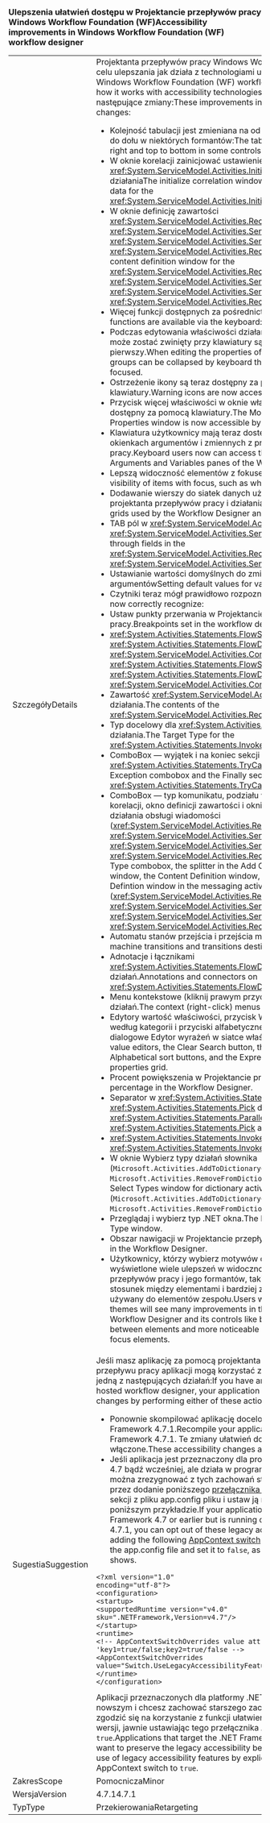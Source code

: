 ### <a name="accessibility-improvements-in-windows-workflow-foundation-wf-workflow-designer"></a><span data-ttu-id="451c4-101">Ulepszenia ułatwień dostępu w Projektancie przepływów pracy Windows Workflow Foundation (WF)</span><span class="sxs-lookup"><span data-stu-id="451c4-101">Accessibility improvements in Windows Workflow Foundation (WF) workflow designer</span></span>

|   |   |
|---|---|
|<span data-ttu-id="451c4-102">Szczegóły</span><span class="sxs-lookup"><span data-stu-id="451c4-102">Details</span></span>|<span data-ttu-id="451c4-103">Projektanta przepływów pracy Windows Workflow Foundation (WF) w celu ulepszania jak działa z technologiami ułatwień dostępu.</span><span class="sxs-lookup"><span data-stu-id="451c4-103">The Windows Workflow Foundation (WF) workflow designer is improving how it works with accessibility technologies.</span></span> <span data-ttu-id="451c4-104">Te ulepszenia obejmują następujące zmiany:</span><span class="sxs-lookup"><span data-stu-id="451c4-104">These improvements include the following changes:</span></span><ul><li><span data-ttu-id="451c4-105">Kolejność tabulacji jest zmieniana na od lewej do prawej i od góry do dołu w niektórych formantów:</span><span class="sxs-lookup"><span data-stu-id="451c4-105">The tab order is changed to left to right and top to bottom in some controls:</span></span></li><li><span data-ttu-id="451c4-106">W oknie korelacji zainicjować ustawienie dane korelacji dla <xref:System.ServiceModel.Activities.InitializeCorrelation> działania</span><span class="sxs-lookup"><span data-stu-id="451c4-106">The initialize correlation window for setting correlation data for the <xref:System.ServiceModel.Activities.InitializeCorrelation> activity</span></span></li><li><span data-ttu-id="451c4-107">W oknie definicję zawartości <xref:System.ServiceModel.Activities.Receive>, <xref:System.ServiceModel.Activities.Send>, <xref:System.ServiceModel.Activities.SendReply>, i <xref:System.ServiceModel.Activities.ReceiveReply> działania</span><span class="sxs-lookup"><span data-stu-id="451c4-107">The content definition window for the <xref:System.ServiceModel.Activities.Receive>, <xref:System.ServiceModel.Activities.Send>, <xref:System.ServiceModel.Activities.SendReply>, and <xref:System.ServiceModel.Activities.ReceiveReply> activities</span></span></li><li><span data-ttu-id="451c4-108">Więcej funkcji dostępnych za pośrednictwem klawiatury:</span><span class="sxs-lookup"><span data-stu-id="451c4-108">More functions are available via the keyboard:</span></span></li><li><span data-ttu-id="451c4-109">Podczas edytowania właściwości działania, grup właściwości może zostać zwinięty przy klawiatury są koncentruje się po raz pierwszy.</span><span class="sxs-lookup"><span data-stu-id="451c4-109">When editing the properties of an activity, property groups can be collapsed by keyboard the first time they are focused.</span></span></li><li><span data-ttu-id="451c4-110">Ostrzeżenie ikony są teraz dostępny za pomocą klawiatury.</span><span class="sxs-lookup"><span data-stu-id="451c4-110">Warning icons are now accessible by keyboard.</span></span></li><li><span data-ttu-id="451c4-111">Przycisk więcej właściwości w oknie właściwości jest teraz dostępny za pomocą klawiatury.</span><span class="sxs-lookup"><span data-stu-id="451c4-111">The More Properties button in the Properties window is now accessible by keyboard.</span></span></li><li><span data-ttu-id="451c4-112">Klawiatura użytkownicy mają teraz dostęp elementy nagłówka w okienkach argumentów i zmiennych z projektanta przepływów pracy.</span><span class="sxs-lookup"><span data-stu-id="451c4-112">Keyboard users now can access the header items in the Arguments and Variables panes of the Workflow Designer.</span></span></li><li><span data-ttu-id="451c4-113">Lepszą widoczność elementów z fokusem, takie jak czas:</span><span class="sxs-lookup"><span data-stu-id="451c4-113">Improved visibility of items with focus, such as when:</span></span></li><li><span data-ttu-id="451c4-114">Dodawanie wierszy do siatek danych używane przez projektantów projektanta przepływów pracy i działania.</span><span class="sxs-lookup"><span data-stu-id="451c4-114">Adding rows to data grids used by the Workflow Designer and activity designers.</span></span></li><li><span data-ttu-id="451c4-115">TAB pól w <xref:System.ServiceModel.Activities.ReceiveReply> i <xref:System.ServiceModel.Activities.SendReply> działań.</span><span class="sxs-lookup"><span data-stu-id="451c4-115">Tabbing through fields in the <xref:System.ServiceModel.Activities.ReceiveReply> and <xref:System.ServiceModel.Activities.SendReply> activities.</span></span></li><li><span data-ttu-id="451c4-116">Ustawianie wartości domyślnych do zmiennych lub argumentów</span><span class="sxs-lookup"><span data-stu-id="451c4-116">Setting default values for variables or arguments</span></span></li><li><span data-ttu-id="451c4-117">Czytniki teraz mógł prawidłowo rozpoznać:</span><span class="sxs-lookup"><span data-stu-id="451c4-117">Screen readers can now correctly recognize:</span></span></li><li><span data-ttu-id="451c4-118">Ustaw punkty przerwania w Projektancie przepływów pracy.</span><span class="sxs-lookup"><span data-stu-id="451c4-118">Breakpoints set in the workflow designer.</span></span></li><li><span data-ttu-id="451c4-119"><xref:System.Activities.Statements.FlowSwitch%601>, <xref:System.Activities.Statements.FlowDecision>, I <xref:System.ServiceModel.Activities.CorrelationScope> działań.</span><span class="sxs-lookup"><span data-stu-id="451c4-119">The <xref:System.Activities.Statements.FlowSwitch%601>, <xref:System.Activities.Statements.FlowDecision>, and <xref:System.ServiceModel.Activities.CorrelationScope> activities.</span></span></li><li><span data-ttu-id="451c4-120">Zawartość <xref:System.ServiceModel.Activities.Receive> działania.</span><span class="sxs-lookup"><span data-stu-id="451c4-120">The contents of the <xref:System.ServiceModel.Activities.Receive> activity.</span></span></li><li><span data-ttu-id="451c4-121">Typ docelowy dla <xref:System.Activities.Statements.InvokeMethod> działania.</span><span class="sxs-lookup"><span data-stu-id="451c4-121">The Target Type for the <xref:System.Activities.Statements.InvokeMethod> activity.</span></span></li><li><span data-ttu-id="451c4-122">ComboBox — wyjątek i na koniec sekcji <xref:System.Activities.Statements.TryCatch> działania.</span><span class="sxs-lookup"><span data-stu-id="451c4-122">The Exception combobox and the Finally section in the <xref:System.Activities.Statements.TryCatch> activity.</span></span></li><li><span data-ttu-id="451c4-123">ComboBox — typ komunikatu, podziału w oknie Dodaj inicjatorów korelacji, okno definicji zawartości i oknie CorrelatesOn definicji działania obsługi wiadomości (<xref:System.ServiceModel.Activities.Receive>, <xref:System.ServiceModel.Activities.Send>, <xref:System.ServiceModel.Activities.SendReply>, i <xref:System.ServiceModel.Activities.ReceiveReply>).</span><span class="sxs-lookup"><span data-stu-id="451c4-123">The Message Type combobox, the splitter in the Add Correlation Initializers window, the Content Definition window, and the CorrelatesOn Defintion window in the messaging activities (<xref:System.ServiceModel.Activities.Receive>, <xref:System.ServiceModel.Activities.Send>, <xref:System.ServiceModel.Activities.SendReply>, and <xref:System.ServiceModel.Activities.ReceiveReply>).</span></span></li><li><span data-ttu-id="451c4-124">Automatu stanów przejścia i przejścia miejsc docelowych.</span><span class="sxs-lookup"><span data-stu-id="451c4-124">State machine transitions and transitions destinations.</span></span></li><li><span data-ttu-id="451c4-125">Adnotacje i łącznikami <xref:System.Activities.Statements.FlowDecision> działań.</span><span class="sxs-lookup"><span data-stu-id="451c4-125">Annotations and connectors on <xref:System.Activities.Statements.FlowDecision> activities.</span></span></li><li><span data-ttu-id="451c4-126">Menu kontekstowe (kliknij prawym przyciskiem myszy) dla działań.</span><span class="sxs-lookup"><span data-stu-id="451c4-126">The context (right-click) menus for activities.</span></span></li><li><span data-ttu-id="451c4-127">Edytory wartość właściwości, przycisk Wyczyść wyszukiwanie według kategorii i przyciski alfabetycznej sortowania i okno dialogowe Edytor wyrażeń w siatce właściwości.</span><span class="sxs-lookup"><span data-stu-id="451c4-127">The property value editors, the Clear Search button, the By Category and Alphabetical sort buttons, and the Expression Editor dialog in the properties grid.</span></span></li><li><span data-ttu-id="451c4-128">Procent powiększenia w Projektancie przepływów pracy.</span><span class="sxs-lookup"><span data-stu-id="451c4-128">The zoom percentage in the Workflow Designer.</span></span></li><li><span data-ttu-id="451c4-129">Separator w <xref:System.Activities.Statements.Parallel> i <xref:System.Activities.Statements.Pick> działań.</span><span class="sxs-lookup"><span data-stu-id="451c4-129">The separator in <xref:System.Activities.Statements.Parallel> and <xref:System.Activities.Statements.Pick> activities.</span></span></li><li><span data-ttu-id="451c4-130"><xref:System.Activities.Statements.InvokeDelegate> Działania.</span><span class="sxs-lookup"><span data-stu-id="451c4-130">The <xref:System.Activities.Statements.InvokeDelegate> activity.</span></span></li><li><span data-ttu-id="451c4-131">W oknie Wybierz typy działań słownika (<code>Microsoft.Activities.AddToDictionary&lt;TKey,TValue&gt;</code>, <code>Microsoft.Activities.RemoveFromDictionary&lt;TKey,TValue&gt;</code>itp.).</span><span class="sxs-lookup"><span data-stu-id="451c4-131">The Select Types window for dictionary activities (<code>Microsoft.Activities.AddToDictionary&lt;TKey,TValue&gt;</code>, <code>Microsoft.Activities.RemoveFromDictionary&lt;TKey,TValue&gt;</code>, etc.).</span></span></li><li><span data-ttu-id="451c4-132">Przeglądaj i wybierz typ .NET okna.</span><span class="sxs-lookup"><span data-stu-id="451c4-132">The Browse and Select .NET Type window.</span></span></li><li><span data-ttu-id="451c4-133">Obszar nawigacji w Projektancie przepływów pracy.</span><span class="sxs-lookup"><span data-stu-id="451c4-133">Breadcrumbs in the Workflow Designer.</span></span></li><li><span data-ttu-id="451c4-134">Użytkownicy, którzy wybierz motywów duży kontrast, zostanie wyświetlone wiele ulepszeń w widoczność projektanta przepływów pracy i jego formantów, takich jak lepiej kontrastu stosunek między elementami i bardziej zauważalne pola wyboru używany do elementów zespołu.</span><span class="sxs-lookup"><span data-stu-id="451c4-134">Users who choose High Contrast themes will see many improvements in the visibility of the Workflow Designer and its controls like better contrast ratios between elements and more noticeable selection boxes used for focus elements.</span></span></li></ul>|
|<span data-ttu-id="451c4-135">Sugestia</span><span class="sxs-lookup"><span data-stu-id="451c4-135">Suggestion</span></span>|<span data-ttu-id="451c4-136">Jeśli masz aplikację za pomocą projektanta ponownie hostowanej przepływu pracy aplikacji mogą korzystać z tych zmian, wykonując jedną z następujących działań:</span><span class="sxs-lookup"><span data-stu-id="451c4-136">If you have an application with a re-hosted workflow designer, your application can benefit from these changes by performing either of these actions:</span></span><ul><li><span data-ttu-id="451c4-137">Ponownie skompilować aplikację docelową programu .NET Framework 4.7.1.</span><span class="sxs-lookup"><span data-stu-id="451c4-137">Recompile your application to target the .NET Framework 4.7.1.</span></span> <span data-ttu-id="451c4-138">Te zmiany ułatwień dostępu są domyślnie włączone.</span><span class="sxs-lookup"><span data-stu-id="451c4-138">These accessibility changes are enabled by default.</span></span></li><li><span data-ttu-id="451c4-139">Jeśli aplikacja jest przeznaczony dla programu .NET Framework 4.7 bądź wcześniej, ale działa w programie .NET Framework 4.7.1, można zrezygnować z tych zachowań starszych ułatwień dostępu przez dodanie poniższego [przełącznika AppContext](~/docs/framework/configure-apps/file-schema/runtime/appcontextswitchoverrides-element.md) do <code>&lt;runtime&gt;</code> sekcji z pliku app.config pliku i ustaw ją na <code>false</code>, jak pokazano na poniższym przykładzie.</span><span class="sxs-lookup"><span data-stu-id="451c4-139">If your application targets the .NET Framework 4.7 or earlier but is running on the .NET Framework 4.7.1, you can opt out of these legacy accessibility behaviors by adding the following [AppContext switch](~/docs/framework/configure-apps/file-schema/runtime/appcontextswitchoverrides-element.md) to the <code>&lt;runtime&gt;</code> section of the app.config file and set it to <code>false</code>, as the following example shows.</span></span></li></ul><pre><code>&lt;?xml version=&quot;1.0&quot; encoding=&quot;utf-8&quot;?&gt;&#13;&#10;&lt;configuration&gt;&#13;&#10;&lt;startup&gt;&#13;&#10;&lt;supportedRuntime version=&quot;v4.0&quot; sku=&quot;.NETFramework,Version=v4.7&quot;/&gt;&#13;&#10;&lt;/startup&gt;&#13;&#10;&lt;runtime&gt;&#13;&#10;&lt;!-- AppContextSwitchOverrides value attribute is in the form of &#39;key1=true/false;key2=true/false  --&gt;&#13;&#10;&lt;AppContextSwitchOverrides value=&quot;Switch.UseLegacyAccessibilityFeatures=false&quot; /&gt;&#13;&#10;&lt;/runtime&gt;&#13;&#10;&lt;/configuration&gt;&#13;&#10;</code></pre><span data-ttu-id="451c4-140">Aplikacji przeznaczonych dla platformy .NET Framework 4.7.1 lub nowszym i chcesz zachować starszego zachowanie dostępności zgodzić się na korzystanie z funkcji ułatwień dostępu w starszej wersji, jawnie ustawiając tego przełącznika AppContext na <code>true</code>.</span><span class="sxs-lookup"><span data-stu-id="451c4-140">Applications that target the .NET Framework 4.7.1 or later and want to preserve the legacy accessibility behavior can opt in to the use of legacy accessibility features by explicitly setting this AppContext switch to <code>true</code>.</span></span>|
|<span data-ttu-id="451c4-141">Zakres</span><span class="sxs-lookup"><span data-stu-id="451c4-141">Scope</span></span>|<span data-ttu-id="451c4-142">Pomocnicza</span><span class="sxs-lookup"><span data-stu-id="451c4-142">Minor</span></span>|
|<span data-ttu-id="451c4-143">Wersja</span><span class="sxs-lookup"><span data-stu-id="451c4-143">Version</span></span>|<span data-ttu-id="451c4-144">4.7.1</span><span class="sxs-lookup"><span data-stu-id="451c4-144">4.7.1</span></span>|
|<span data-ttu-id="451c4-145">Typ</span><span class="sxs-lookup"><span data-stu-id="451c4-145">Type</span></span>|<span data-ttu-id="451c4-146">Przekierowania</span><span class="sxs-lookup"><span data-stu-id="451c4-146">Retargeting</span></span>|

